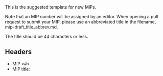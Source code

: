 This is the suggested template for new MIPs.

Note that an MIP number will be assigned by an editor.
When opening a pull request to submit your MIP, please use an abbreviated title in the filename, mip-draft_title_abbrev.md.

The title should be 44 characters or less.

## Headers
- MIP <#>
- MIP title: <title>
- Author (name or username and email)
- Status: <Draft, Last Call, Approved, Final, Abandoned, Rejected>
- Created: <date created on>
- Discord Link: <Link>

## Summary (2-5 sentences)
"If you can't explain it simply, you don't understand it well enough."
Provide a simplified and layman-accessible explanation of the issue.

## Motivation
The motivation is critical to change MOR Labs.
It should clearly explain why the existing protocol specification is inadequate with respect to the issue raised.

## Technical Specification
The technical specification should describe the syntax and semantics of the proposed solution for the issue raised.
If a suggestion is proposed, provide sufficient details so that an implementation would be possible (Proof of Concepts are acceptable).

## Rationale
The rationale should flesh out the specification by describing what motivated the design and why particular design decisions were made, as well as any alternative designs that were considered.

## Implementation
An implementation must be completed before any MIP proceeds to “Last Call” status.

## Security considerations
All MIPs must include a discussion of the security implications/considerations relevant to the proposed change as well as proposed mitigations.
A MIP cannot proceed to “Final” status without a sufficient security review from the CRG. 
